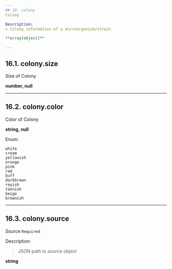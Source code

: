 ```yaml
---
## 16. colony
Colony  

Description:
> Colony information of a microorganism/strain  

**array[object]**

---
```

## 16.1. colony.size
Size of Colony  

**number, null**

---
## 16.2. colony.color
Color of Colony  

**string, null**

Enum:

	white
	cream
	yellowish
	orange
	pink
	red
	buff
	darkbrown
	reyish
	tannish
	beige
	brownish

---
## 16.3. colony.source
Source  `Required`

Description:
> JSON path to source object  

**string**
